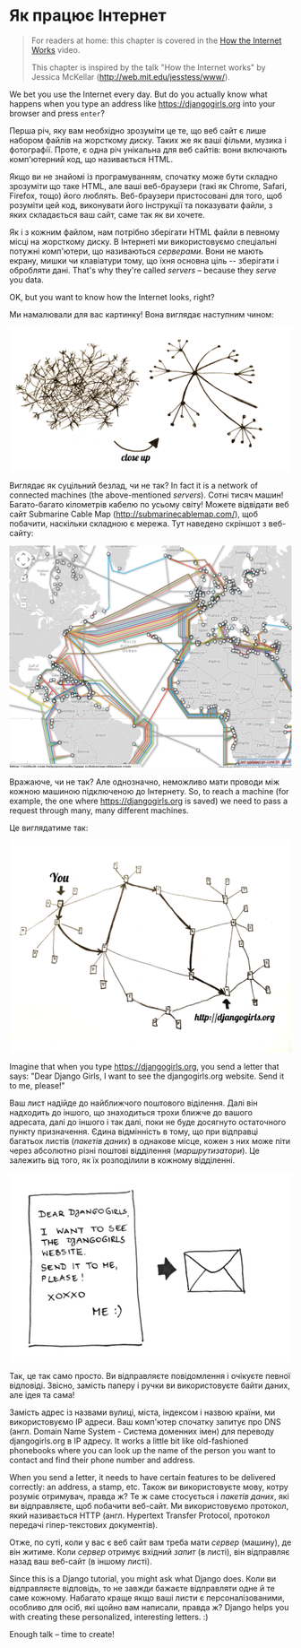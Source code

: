 # Як працює Інтернет

> For readers at home: this chapter is covered in the [How the Internet Works](https://www.youtube.com/watch?v=oM9yAA09wdc) video.
> 
> This chapter is inspired by the talk "How the Internet works" by Jessica McKellar (http://web.mit.edu/jesstess/www/).

We bet you use the Internet every day. But do you actually know what happens when you type an address like https://djangogirls.org into your browser and press `enter`?

Перша річ, яку вам необхідно зрозуміти це те, що веб сайт є лише набором файлів на жорсткому диску. Таких же як ваші фільми, музика і фотографії. Проте, є одна річ унікальна для веб сайтів: вони включають комп'ютерний код, що називається HTML.

Якщо ви не знайомі із програмуванням, спочатку може бути складно зрозуміти що таке HTML, але ваші веб-браузери (такі як Chrome, Safari, Firefox, тощо) його люблять. Веб-браузери пристосовані для того, щоб розуміти цей код, виконувати його інструкції та показувати файли, з яких складається ваш сайт, саме так як ви хочете.

Як і з кожним файлом, нам потрібно зберігати HTML файли в певному місці на жорсткому диску. В Інтернеті ми використовуємо спеціальні потужні комп'ютери, що називаються *серверами*. Вони не мають екрану, мишки чи клавіатури тому, що їхня основна ціль -- зберігати і обробляти дані. That's why they're called *servers* – because they *serve* you data.

OK, but you want to know how the Internet looks, right?

Ми намалювали для вас картинку! Вона виглядає наступним чином:

![Figure 1.1](images/internet_1.png)

Виглядає як суцільний безлад, чи не так? In fact it is a network of connected machines (the above-mentioned *servers*). Сотні тисяч машин! Багато-багато кілометрів кабелю по усьому світу! Можете відвідати веб сайт Submarine Cable Map (http://submarinecablemap.com/), щоб побачити, наскільки складною є мережа. Тут наведено скріншот з веб-сайту:

![Figure 1.2](images/internet_3.png)

Вражаюче, чи не так? Але однозначно, неможливо мати проводи між кожною машиною підключеною до Інтернету. So, to reach a machine (for example, the one where https://djangogirls.org is saved) we need to pass a request through many, many different machines.

Це виглядатиме так:

![Figure 1.3](images/internet_2.png)

Imagine that when you type https://djangogirls.org, you send a letter that says: "Dear Django Girls, I want to see the djangogirls.org website. Send it to me, please!"

Ваш лист надійде до найближчого поштового віділення. Далі він надходить до іншого, що знаходиться трохи ближче до вашого адресата, далі до іншого і так далі, поки не буде досягнуто остаточного пункту призначення. Єдина відмінність в тому, що при відправці багатьох листів (*пакетів даних*) в однакове місце, кожен з них може піти через абсолютно різні поштові відділення (*маршрутизатори*). Це залежить від того, як їх розподілили в кожному відділенні.

![Figure 1.4](images/internet_4.png)

Так, це так само просто. Ви відправляєте повідомлення і очікуєте певної відповіді. Звісно, замість паперу і ручки ви використовуєте байти даних, але ідея та сама!

Замість адрес із назвами вулиці, міста, індексом і назвою країни, ми використовуємо IP адреси. Ваш комп'ютер спочатку запитує про DNS (англ. Domain Name System - Система доменних імен) для переводу djangogirls.org в IP адресу. It works a little bit like old-fashioned phonebooks where you can look up the name of the person you want to contact and find their phone number and address.

When you send a letter, it needs to have certain features to be delivered correctly: an address, a stamp, etc. Також ви використовуєте мову, котру розуміє отримувач, правда ж? Те ж саме стосується і *пакетів даних*, які ви відправляєте, щоб побачити веб-сайт. Ми використовуємо протокол, який називається HTTP (англ. Hypertext Transfer Protocol, протокол передачі гіпер-текстових документів).

Отже, по суті, коли у вас є веб сайт вам треба мати *сервер* (машину), де він житиме. Коли *сервер* отримує вхідний *запит* (в листі), він відправляє назад ваш веб-сайт (в іншому листі).

Since this is a Django tutorial, you might ask what Django does. Коли ви відправляєте відповідь, то не завжди бажаєте відправляти одне й те саме кожному. Набагато краще якщо ваші листи є персоналізованими, особливо для осіб, які щойно вам написали, правда ж? Django helps you with creating these personalized, interesting letters. :)

Enough talk – time to create!